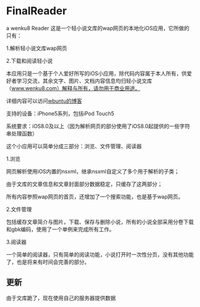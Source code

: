 # FinalReader
a wenku8 Reader
这是一个轻小说文库的wap网页的本地化iOS应用，它所做的只有：

1.解析轻小说文库wap网页

2.下载和阅读轻小说

本应用只是一个基于个人爱好所写的iOS小应用，除代码内容属于本人所有，供爱好者学习交流，其余文字、图片、文档内容信息均归轻小说文库（www.wenku8.com）解释与所有，请勿用于商业用途。

详细内容可以访问[wbuntu的博客](http://wbuntu.com/wordpress/?p=146)

支持的设备：iPhone5系列，包括iPod Touch5

系统要求：iOS8.0及以上（因为解析网页的部分使用了iOS8.0起提供的一些字符串处理函数）

这个小应用可以简单分成三部分：浏览、文件管理、阅读器

1.浏览

网页解析使用iOS内置的nsxml，继承nsxml自定义了多个用于解析的子类；

由于文库的文章信息和文章封面部分数据稳定，只缓存了这两部分；

所有内容参照wap网页的首页，还增加了一个搜索功能，也是基于wap网页。

2.文件管理

包括缓存文章简介与图片，下载、保存与删除小说，所有的小说全部采用分卷下载和gbk编码，使用了一个单例来完成所有工作。

3.阅读器

一个简单的阅读器，只有简单的阅读功能，小说打开时一次性分页，没有其他功能了，也是将来有时间会完善的部分。

## 更新
由于文库跪了，现在使用自己的服务器提供数据